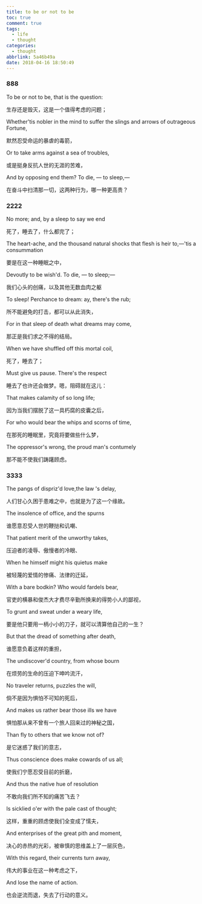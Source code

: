 ```yaml
---
title: to be or not to be
toc: true
comment: true
tags:
  - life
  - thought
categories:
  - thought
abbrlink: 5a46b49a
date: 2018-04-16 18:50:49
---
```

### 888
To be or not to be, that is the question:

生存还是毁灭，这是一个值得考虑的问题；

Whether'tis nobler in the mind to suffer the slings and arrows of outrageous Fortune,
<!--more-->


默然忍受命运的暴虐的毒箭，

Or to take arms against a sea of troubles,

或是挺身反抗人世的无涯的苦难，


And by opposing end them? To die, — to sleep,—

在奋斗中扫清那一切，这两种行为，哪一种更高贵？

### 2222

No more; and, by a sleep to say we end

死了，睡去了，什么都完了；

The heart-ache, and the thousand natural shocks that flesh is heir to,—'tis a consummation

要是在这一种睡眠之中，

Devoutly to be wish'd. To die, — to sleep;—

我们心头的创痛，以及其他无数血肉之躯

To sleep! Perchance to dream: ay, there's the rub;

所不能避免的打击，都可以从此消失，

For in that sleep of death what dreams may come,

那正是我们求之不得的结局。

When we have shuffled off this mortal coil,

死了，睡去了；

Must give us pause. There's the respect

睡去了也许还会做梦。嗯，阻碍就在这儿：

That makes calamity of so long life;

因为当我们摆脱了这一具朽腐的皮囊之后，

For who would bear the whips and scorns of time,

在那死的睡眠里，究竟将要做些什么梦，

The oppressor's wrong, the proud man's contumely

那不能不使我们踌躇顾虑。
 
### 3333

The pangs of dispriz'd love,the law 's delay,

人们甘心久困于患难之中，也就是为了这一个缘故。

The insolence of office, and the spurns

谁愿意忍受人世的鞭挞和讥嘲、

That patient merit of the unworthy takes,

压迫者的凌辱、傲慢者的冷眼、

When he himself might his quietus make

被轻蔑的爱情的惨痛、法律的迁延，

With a bare bodkin? Who would fardels bear,

官吏的横暴和俊杰大才费尽辛勤所换来的得势小人的鄙视，

To grunt and sweat under a weary life,

要是他只要用一柄小小的刀子，就可以清算他自己的一生？

But that the dread of something after death,

谁愿意负着这样的重担，

The undiscover'd country, from whose bourn

在烦劳的生命的压迫下呻吟流汗，

No traveler returns, puzzles the will,

倘不是因为惧怕不可知的死后，

And makes us rather bear those ills we have

惧怕那从来不曾有一个旅人回来过的神秘之国，

Than fly to others that we know not of?

是它迷惑了我们的意志，

Thus conscience does make cowards of us all;

使我们宁愿忍受目前的折磨，

And thus the native hue of resolution

不敢向我们所不知的痛苦飞去？

Is sicklied o'er with the pale cast of thought;

这样，重重的顾虑使我们全变成了懦夫，

And enterprises of the great pith and moment,

决心的赤热的光彩，被审慎的思维盖上了一层灰色，

With this regard, their currents turn away,

伟大的事业在这一种考虑之下，

And lose the name of action.

也会逆流而退，失去了行动的意义。
